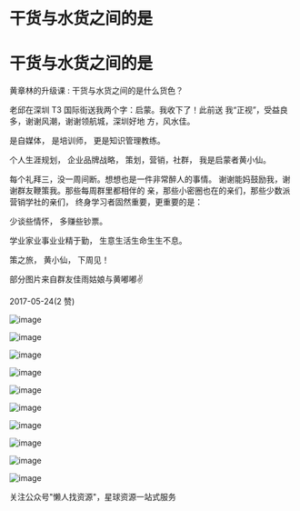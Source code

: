 # 干货与水货之间的是

# 干货与水货之间的是

黄章林的升级课 : 干货与水货之间的是什么货色？

老邱在深圳 T3 国际街送我两个字：启蒙。我收下了！此前送 我“正视”，受益良多，谢谢风潮，谢谢领航城，深圳好地 方，风水佳。

是自媒体， 是培训师， 更是知识管理教练。

个人生涯规划， 企业品牌战略， 策划，营销，社群， 我是启蒙者黄小仙。

每个礼拜三，没一周间断。想想也是一件非常醉人的事情。 谢谢能妈鼓励我，谢谢群友鞭策我。那些每周群里都相伴的 亲，那些小密圈也在的亲们，那些少数派营销学社的亲们， 终身学习者固然重要，更重要的是：

少谈些情怀， 多赚些钞票。

学业家业事业业精于勤， 生意生活生命生生不息。

策之旅， 黄小仙， 下周见！

部分图片来自群友佳雨姑娘与黄嘟嘟✌

2017-05-24(2 赞)

![image](img/Image_490.png)

![image](img/Image_491.png)

![image](img/Image_492.png)

![image](img/Image_493.png)

![image](img/Image_494.png)

![image](img/Image_495.png)

![image](img/Image_496.png)

![image](img/Image_497.png)

![image](img/Image_498.png)

![image](img/Image_499.png)

关注公众号"懒人找资源"，星球资源一站式服务